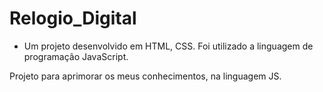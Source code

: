 # Relogio_Digital

* Um projeto desenvolvido em HTML, CSS. Foi utilizado a linguagem de programação JavaScript.

Projeto para aprimorar os meus conhecimentos, na linguagem JS.
